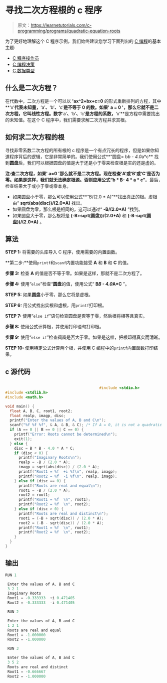 # 寻找二次方程根的 c 程序

> 原文：<https://learnetutorials.com/c-programming/programs/quadratic-equation-roots>

为了更好地理解这个 C 程序示例，我们始终建议您学习下面列出的 [C 编程](../ "C programming")的基本主题:

*   [C 程序操作员](../../c-programming/operators "C program tokens")
*   [C 编程决策](../../c-programming/decision-making-statements "C programming decision making")
*   [C 数据类型](../../c-programming/data-types-modifiers "C data types")

## 什么是二次方程？

在代数中，二次方程是一个可以以 **'ax^2+bx+c=0** 的形式重新排列的方程，其中**‘x’**代表未知量，**‘a’**、**‘b’**、**‘c’**是不等于 **0** 的数。如果' **a = 0** '，那么它就不是二次方程，它叫线性方程。数字**‘a’**、**‘b’**、**‘c’**是方程的系数，**‘x’**是方程中需要找出的未知值。在这个 C 程序中，我们需要求解二次方程并求其根。

## 如何求二次方程的根

寻找非零系数二次方程的所有根的 c 程序是一个有点冗长的程序，但是如果你知道程序背后的逻辑，它是非常简单的。我们使用公式**“圆盘= b*b - 4.0*a*c** 找到**圆盘**后，我们可以根据圆盘的值是大于还是小于零来检查根是实的还是虚的。

**注:**查二次方程，如果' **a=0** '那么就不是二次方程。现在检查**‘A’**或**‘B’**或**‘C’**是否为零。如果是这样，我们就无法确定根源。否则应用公式**“b * B- 4 * a * c”**。最后，检查结果大于或小于零或零本身。

*   如果圆盘小于零，那么可以使用公式**“B/(2.0 * A)”**找出真正的根。虚根由“ **sqrt(abs(disc))/(2.0*A)** 找出。
*   如果圆盘为零，那么根是相同的，这可以通过“ **-B/(2.0*A)** ”找到。
*   如果圆盘大于零，那么根将是 **(-B+sqrt(圆盘))/(2.0*A)** 和 **(-B-sqrt(圆盘))/(2.0*A)** 。

## 算法

**STEP 1:** 将需要的头库导入 C 程序，使用需要的内置函数。

**第二步:**使用`printf`和`scanf`内置功能接受 **A** 和 **B** 和 **C** 的值。

**步骤 3:** 检查 **A** 的值是否不等于零。如果是这样，那就不是二次方程了。

**步骤 4:** 使用“`else`”检查“**圆盘**的值，使用公式“ **B*B - 4.0*A*C** ”。

**STEP 5:** 如果**圆盘**小于零，那么它将是虚根。

**STEP 6:** 用公式找出实根和虚根，用`printf`打印根。

**STEP 7:** 使用“`else if`”语句检查圆盘是否等于零，然后根将相等且真实。

**步骤 8:** 使用公式计算根，并使用打印语句打印根。

**步骤 9:** 使用“`else if`”检查阀瓣是否大于零。如果是这样，把根印得真实而清晰。

**STEP 10:** 使用特定公式计算两个根，并使用 C 编程中的`printf`内置函数打印结果。

## c 源代码

```c

                                          #include <stdio.h>
#include <stdlib.h>
#include <math.h>

void main() {
  float A, B, C, root1, root2;
  float realp, imagp, disc;
  printf("Enter the values of A, B and C\n");
  scanf("%f %f %f", & A, & B, & C); /* If A = 0, it is not a quadratic equation */
  if (A == 0 || B == 0 || C == 0) {
    printf("Error: Roots cannot be determined\n");
    exit(1);
  } else {
    disc = B * B - 4.0 * A * C;
    if (disc < 0) {
      printf("Imaginary Roots\n");
      realp = -B / (2.0 * A);
      imagp = sqrt(abs(disc)) / (2.0 * A);
      printf("Root1 = %f  +i %f\n", realp, imagp);
      printf("Root2 = %f  -i %f\n", realp, imagp);
    } else if (disc == 0) {
      printf("Roots are real and equal\n");
      root1 = -B / (2.0 * A);
      root2 = root1;
      printf("Root1 = %f  \n", root1);
      printf("Root2 = %f  \n", root2);
    } else if (disc > 0) {
      printf("Roots are real and distinct\n");
      root1 = (-B + sqrt(disc)) / (2.0 * A);
      root2 = (-B - sqrt(disc)) / (2.0 * A);
      printf("Root1 = %f  \n", root1);
      printf("Root2 = %f  \n", root2);
    }
  }
}

```

## 输出

```c
RUN 1

 Enter the values of A, B and C
 3 2 1
 Imaginary Roots
 Root1 = -0.333333  +i 0.471405
 Root2 = -0.333333  -i 0.471405

 RUN 2

 Enter the values of A, B and C
 1 2 1
 Roots are real and equal
 Root1 = -1.000000
 Root2 = -1.000000

 RUN 3

 Enter the values of A, B and C
 3 5 2
 Roots are real and distinct
 Root1 = -0.666667
 Root2 = -1.000000
```